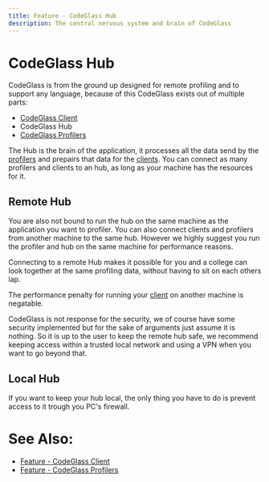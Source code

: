 ```yaml
---
title: Feature - CodeGlass Hub
description: The central nervous system and brain of CodeGlass
---
```

# CodeGlass Hub
CodeGlass is from the ground up designed for remote profiling and to support any language, because of this CodeGlass exists out of multiple parts:
- [CodeGlass Client](CodeGlassClient.md)
- CodeGlass Hub
- [CodeGlass Profilers](CodeGlassProfilers.md)

The Hub is the brain of the application, it processes all the data send by the [profilers](CodeGlassProfilers.md) and prepairs that data for the [clients](CodeGlassClient.md).
You can connect as many profilers and clients to an hub, as long as your machine has the resources for it.

## Remote Hub
You are also not bound to run the hub on the same machine as the application you want to profiler. You can also connect clients and profilers from another machine to the same hub. 
However we highly suggest you run the profiler and hub on the same machine for performance reasons.

Connecting to a remote Hub makes it possible for you and a college can look together at the same profiling data, without having to sit on each others lap. 

The performance penalty for running your [client](CodeGlassClient.md) on another machine is negatable.

CodeGlass is not response for the security, we of course have some security implemented but for the sake of arguments just assume it is nothing. 
So it is up to the user to keep the remote hub safe, we recommend keeping access within a trusted local network and using a VPN when you want to go beyond that. 

## Local Hub
If you want to keep your hub local, the only thing you have to do is prevent access to it trough you PC's firewall. 

# See Also:
- [Feature - CodeGlass Client](CodeGlassClient.md)
- [Feature - CodeGlass Profilers](CodeGlassProfilers.md)



